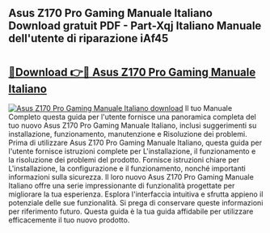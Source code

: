 ## Asus Z170 Pro Gaming Manuale Italiano Download gratuit PDF - Part-Xqj Italiano Manuale dell'utente di riparazione iAf45

# <h2><a href="http://dfgwpox.blite.top/?on=Asus+Z170+Pro+Gaming+Manuale+Italiano">🔗Download 👉🔴 Asus Z170 Pro Gaming Manuale Italiano</a></h2>

[![Asus Z170 Pro Gaming Manuale Italiano download](https://i.imgur.com/lujVjoI.png)](http://dfgwpox.blite.top/?on=Asus+Z170+Pro+Gaming+Manuale+Italiano)
Il tuo Manuale Completo questa guida per l'utente fornisce una panoramica completa del tuo nuovo Asus Z170 Pro Gaming Manuale Italiano, inclusi suggerimenti su installazione, funzionamento, manutenzione e Risoluzione dei problemi. Prima di utilizzare Asus Z170 Pro Gaming Manuale Italiano, questa guida per l'utente fornisce istruzioni complete per L'installazione, il funzionamento e la risoluzione dei problemi del prodotto. Fornisce istruzioni chiare per L'installazione, la configurazione e il funzionamento, nonché importanti informazioni sulla sicurezza. Il loro nuovo Asus Z170 Pro Gaming Manuale Italiano offre una serie impressionante di funzionalità progettate per migliorare la tua esperienza. Esplora l'interfaccia intuitiva e sfrutta appieno il potenziale delle sue funzionalità. Si prega di conservare queste informazioni per riferimento futuro. Questa guida è la tua guida affidabile per utilizzare efficacemente il tuo nuovo prodotto.
